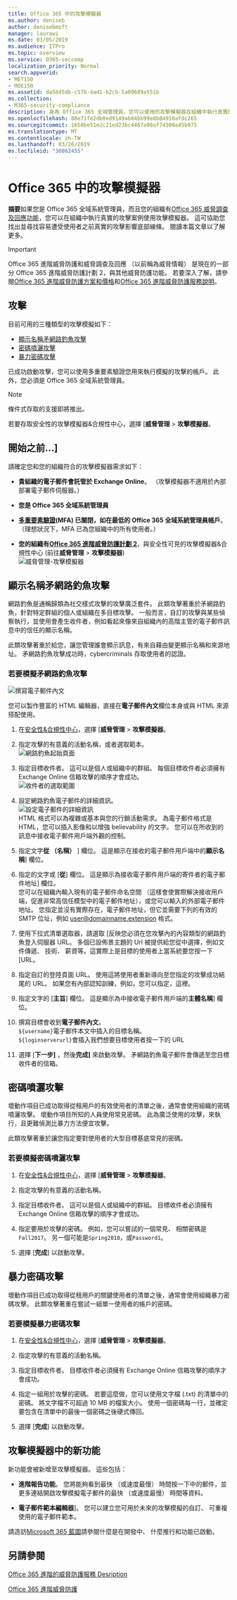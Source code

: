 ```yaml
---
title: Office 365 中的攻擊模擬器
ms.author: deniseb
author: denisebmsft
manager: laurawi
ms.date: 03/05/2019
ms.audience: ITPro
ms.topic: overview
ms.service: O365-seccomp
localization_priority: Normal
search.appverid:
- MET150
- MOE150
ms.assetid: da5845db-c578-4a41-b2cb-5a09689a551b
ms.collection:
- M365-security-compliance
description: 身為 Office 365 全域管理員，您可以使用的攻擊模擬器在組織中執行真實的攻擊案例。 這可協助您找出並之前真實的攻擊拜訪人次貴公司，找出受到使用者。
ms.openlocfilehash: 88e71fe2db0ed9149ab84bb99e8b04910afdc265
ms.sourcegitcommit: 1658be51e2c21ed23bc4467a98af74300a45b975
ms.translationtype: MT
ms.contentlocale: zh-TW
ms.lasthandoff: 03/26/2019
ms.locfileid: "30862455"
---
```

# <a name="attack-simulator-in-office-365"></a>Office 365 中的攻擊模擬器

**摘要**如果您是 Office 365 全域系統管理員，而且您的組織有[Office 365 威脅調查及回應功能](office-365-ti.md)，您可以在組織中執行真實的攻擊案例使用攻擊模擬器。 這可協助您找出並尋找容易遭受使用者之前真實的攻擊影響底部線條。 閱讀本篇文章以了解更多。

> [!IMPORTANT]
> Office 365 進階威脅防護和威脅調查及回應 （以前稱為威脅情報） 是現在的一部分 Office 365 進階威脅防護計劃 2，與其他威脅防護功能。 若要深入了解，請參閱[Office 365 進階威脅防護方案和價格](https://products.office.com/exchange/advance-threat-protection)和[Office 365 進階威脅防護服務說明](https://docs.microsoft.com/office365/servicedescriptions/office-365-advanced-threat-protection-service-description)。
  
## <a name="the-attacks"></a>攻擊

目前可用的三種類型的攻擊模擬如下：
  
- [顯示名稱矛網路釣魚攻擊](#display-name-spear-phishing-attack)
- [密碼噴灑攻擊](#password-spray-attack)
- [暴力密碼攻擊](#brute-force-password-attack)
    
已成功啟動攻擊，您可以使用多重要素驗證您用來執行模擬的攻擊的帳戶。 此外，您必須是 Office 365 全域系統管理員。
  
> [!NOTE]
> 條件式存取的支援即將推出。 
  
若要存取安全性的攻擊模擬器&amp;合規性中心，選擇 [**威脅管理** \> **攻擊模擬器**。
  
## <a name="before-you-begin"></a>開始之前...]

請確定您和您的組織符合的攻擊模擬器需求如下：
      
- **貴組織的電子郵件會託管於 Exchange Online**。 （攻擊模擬器不適用於內部部署電子郵件伺服器。）
    
- **您是 Office 365 全域系統管理員**
    
- **[多重要素驗證](https://docs.microsoft.com/office365/admin/security-and-compliance/set-up-multi-factor-authentication?view=o365-worldwide)(MFA) 已關閉，如在最低的 Office 365 全域系統管理員帳戶**。 （理想狀況下，MFA 已為您組織中的所有使用者。）
 
- **您的組織有[Office 365 進階威脅防護計劃 2](office-365-ti.md)**，與安全性可見的攻擊模擬器&amp;合規性中心 (前往**威脅管理** \> **攻擊模擬器**)<br/>![威脅管理-攻擊模擬器](media/ThreatMgmt-AttackSimulator.png)

    
## <a name="display-name-spear-phishing-attack"></a>顯示名稱矛網路釣魚攻擊

網路釣魚是通稱歸類為社交樣式攻擊的攻擊廣泛套件。 此類攻擊著重於矛網路釣魚，針對特定群組的個人或組織在多目標攻擊。 一般而言，自訂的攻擊與某些偵察執行，並使用會產生收件者，例如看起來像來自組織內的高階主管的電子郵件訊息中的信任的顯示名稱。
  
此類攻擊著重於給您，讓您管理誰會顯示訊息，有來自藉由變更顯示名稱和來源地址。 矛網路釣魚攻擊成功時，cybercriminals 存取使用者的認證。
  
### <a name="to-simulate-a-spear-phishing-attack"></a>若要模擬矛網路釣魚攻擊

![撰寫電子郵件內文](media/9bd65af4-1f9d-45c1-8c06-796d7ccfd425.jpg)
  
您可以製作豐富的 HTML 編輯器，直接在**電子郵件內文**欄位本身或與 HTML 來源搭配使用。
  
1. 在[安全性&amp;合規性中心](https://protection.office.com)，選擇 [**威脅管理** \> **攻擊模擬器**。
    
2. 指定攻擊的有意義的活動名稱，或者選取範本。 <br/>![網路釣魚起始頁面](media/5e93b3cc-5981-462f-8b45-bdf85d97f1b8.jpg)
  
3. 指定目標收件者。 這可以是個人或組織中的群組。 每個目標收件者必須擁有 Exchange Online 信箱攻擊的順序才會成功。 <br/>![收件者的選取範圍](media/faf8c2e0-6175-4cd7-8265-0c8e727f4d0f.jpg)
  
4. 設定網路釣魚電子郵件的詳細資訊。 <br/>![設定電子郵件的詳細資訊](media/f043608f-f8ce-4aae-be28-86e8ecc524a9.jpg)<br/>HTML 格式可以為複雜或基本與您的行銷活動需求。 為電子郵件格式是 HTML，您可以插入影像和以增強 believability 的文字。 您可以在所收到的訊息中接收電子郵件用戶端外觀的控制。
    
5. 指定文字**從 （名稱）** ] 欄位。 這是顯示在接收的電子郵件用戶端中的**顯示名稱**] 欄位。 
    
6. 指定的文字或 [**從**] 欄位。 這是顯示為接收電子郵件用戶端的寄件者的電子郵件地址] 欄位。 <br/>您可以在組織內輸入現有的電子郵件命名空間 （這樣會使實際解決接收用戶端，促進非常高信任模型中的電子郵件地址），或您可以輸入的外部電子郵件地址。 您指定並沒有實際存在，電子郵件地址，但它並需要下列的有效的 SMTP 位址，例如 user@domainname.extension 格式。 
  
7. 使用下拉式清單選取器，請選取 [反映您必須在您攻擊內的內容類型的網路釣魚登入伺服器 URL。 多個已設佈景主題的 Url 被提供給您從中選擇，例如文件傳遞、 技術、 薪資等。這實際上是目標的使用者上當系統要您按一下 [URL。
    
8. 指定自訂的登陸頁面 URL。 使用這將使用者重新導向至您指定的攻擊成功結尾的 URL。 如果您有內部認知訓練，例如，您可以指定，這裡。
    
9. 指定文字的 [**主旨**] 欄位。 這是顯示為中接收電子郵件用戶端的**主體名稱**] 欄位。 
    
10. 撰寫目標會收到**電子郵件內文**。 <br/>`${username}`電子郵件本文中插入的目標名稱。 <br/>`${loginserverurl}`會插入我們想要目標使用者按一下的 URL 
    
11. 選擇 [**下一步]** ，然後**完成]** 來啟動攻擊。 矛網路釣魚電子郵件會傳遞至您目標收件者的信箱。 
    
## <a name="password-spray-attack"></a>密碼噴灑攻擊

壞動作項目已成功取得從租用戶的有效使用者的清單之後，通常會使用組織的密碼噴灑攻擊。 壞動作項目所知的人員使用常見密碼。 此為廣泛使用的攻擊，來執行，且更難偵測比暴力方法便宜攻擊。
  
此類攻擊著重於讓您指定要對使用者的大型目標基底常見的密碼。
  
### <a name="to-simulate-a-password-spray-attack"></a>若要模擬密碼噴灑攻擊

1. 在[安全性&amp;合規性中心](https://protection.office.com)，選擇 [**威脅管理** \> **攻擊模擬器**。
    
2. 指定攻擊的有意義的活動名稱。
    
3. 指定目標收件者。 這可以是個人或組織中的群組。 目標收件者必須擁有 Exchange Online 信箱攻擊的順序才會成功。
    
4. 指定要用於攻擊的密碼。 例如，您可以嘗試的一個常見、 相關密碼是`Fall2017`。 另一個可能是`Spring2018`，或`Password1`。
    
5. 選擇 [**完成**] 以啟動攻擊。 
    
## <a name="brute-force-password-attack"></a>暴力密碼攻擊

壞動作項目已成功取得從租用戶的關鍵使用者的清單之後，通常會使用組織暴力密碼攻擊。 此類攻擊著重在嘗試一組單一使用者的帳戶的密碼。
  
### <a name="to-simulate-a-brute-force-password-attack"></a>若要模擬暴力密碼攻擊

1. 在[安全性&amp;合規性中心](https://protection.office.com)，選擇 [**威脅管理** \> **攻擊模擬器**。
    
2. 指定攻擊的有意義的活動名稱。
    
3. 指定目標收件者。 目標收件者必須擁有 Exchange Online 信箱攻擊的順序才會成功。
    
4. 指定一組用於攻擊的密碼。 若要這麼做，您可以使用文字檔 (.txt) 的清單中的密碼。 將文字檔不可超過 10 MB 的檔案大小。 使用一個密碼每一行，並確定要包含在清單中的最後一個密碼之後硬式傳回。
    
5. 選擇 [**完成**] 以啟動攻擊。 
    
## <a name="new-features-in-attack-simulator"></a>攻擊模擬器中的新功能

新功能會被新增至攻擊模擬器。 這些包括：

- **進階報告功能**。 您將能夠看到最快 （或速度最慢） 時間按一下中的郵件，並更多連結開啟攻擊模擬電子郵件的最快 （或速度最慢） 時間等資料。

- **電子郵件範本編輯器**]。 您可以建立您可用於未來的攻擊模擬的自訂、 可重複使用的電子郵件範本。

請造訪[Microsoft 365 藍圖](https://www.microsoft.com/microsoft-365/roadmap)請參閱什麼是在開發中、 什麼推行和功能已啟動。

## <a name="see-also"></a>另請參閱

[Office 365 進階的威脅防護服務 Desription](https://docs.microsoft.com/en-us/office365/servicedescriptions/office-365-advanced-threat-protection-service-description)

[Office 365 進階威脅防護](office-365-atp.md)



